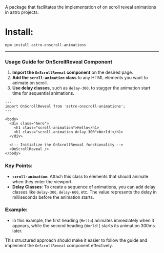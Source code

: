 A package that facilitates the implementation of on scroll reveal animations in astro projects.

# Install:

`npm install astro-onscroll-animations`


---

### Usage Guide for OnScrollReveal Component

1. **Import the `OnScrollReveal` component** on the desired page.
2. **Add the `scroll-animation` class** to any HTML elements you want to animate on scroll.
3. **Use delay classes**, such as `delay-300`, to stagger the animation start time for sequential animations.

```astro
---
import OnScrollReveal from 'astro-onscroll-animations';
---

<body>
  <div class="hero">
    <h1 class="scroll-animation">Hello</h1>
    <h1 class="scroll-animation delay-300">World!</h1>
  </div>
  
  <!-- Initialize the OnScrollReveal functionality -->
  <OnScrollReveal />
</body>
```

### Key Points:
- **`scroll-animation`**: Attach this class to elements that should animate when they enter the viewport.
- **Delay Classes**: To create a sequence of animations, you can add delay classes like `delay-300`, `delay-600`, etc. The value represents the delay in milliseconds before the animation starts.

### Example:
- In this example, the first heading (`Hello`) animates immediately when it appears, while the second heading (`World!`) starts its animation 300ms later.

This structured approach should make it easier to follow the guide and implement the `OnScrollReveal` component effectively.



